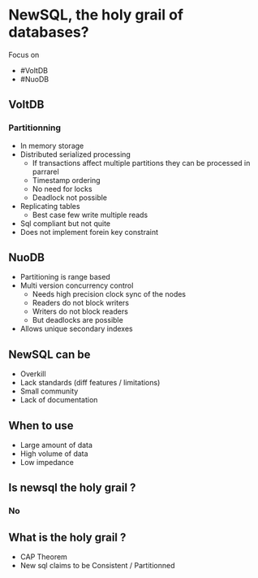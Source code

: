 # NewSQL, the holy grail of databases?
Focus on 
- #VoltDB
- #NuoDB

## VoltDB
### Partitionning
- In memory storage
- Distributed serialized processing
	- If transactions affect multiple partitions they can be processed in parrarel
	- Timestamp ordering
	- No need for locks
	- Deadlock not possible
- Replicating tables
	- Best case few write multiple reads
- Sql compliant but not quite 
- Does not implement forein key constraint

## NuoDB
- Partitioning is range based
- Multi version concurrency control
	- Needs high precision clock sync of the nodes
	- Readers do not block writers
	- Writers do not block readers
	- But deadlocks are possible
- Allows unique secondary indexes


## NewSQL can be
- Overkill
- Lack standards (diff features / limitations)
- Small community
- Lack of documentation

## When to use
- Large amount of data
- High volume of data
- Low impedance

## Is newsql the holy grail ?
### **No**

## What is the holy grail ?
- CAP Theorem
- New sql claims to be Consistent / Partitionned 
